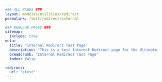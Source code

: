 ```yaml
---
### ALL PAGES ###
layout: modules/utilities/redirect
permalink: /test/redirect/internal

### REGULAR PAGES ###
sitemap:
  include: true
meta:
  title: "Internal Redirect Test Page"
  description: "This is a test Internal Redirect page for the Ultimate Jekyll Manager."
  breadcrumb: "Internal Redirect Test Page"
  index: false

redirect:
  url: "/test"
---
```

